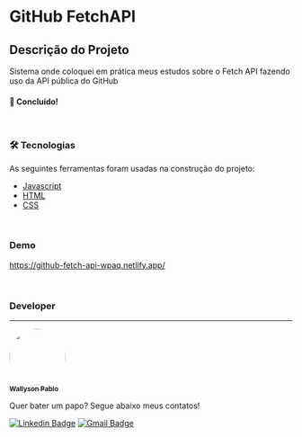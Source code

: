# GitHub FetchAPI

## Descrição do Projeto
<p >Sistema onde coloquei em prática meus estudos sobre o Fetch API fazendo uso da API pública do GitHub</p>

<h4 align=""> 
	🚀 Concluído!
</h4>

<br>

### 🛠 Tecnologias

As seguintes ferramentas foram usadas na construção do projeto:

- [Javascript](https://developer.mozilla.org/pt-BR/docs/Web/JavaScript)
- [HTML](https://developer.mozilla.org/pt-BR/docs/Web/HTML)
- [CSS](https://developer.mozilla.org/pt-BR/docs/Web/CSS)

<br>

### Demo
https://github-fetch-api-wpaq.netlify.app/

<br>

### Developer
---

<a href="https://github.com/wpaq">
 <img style="border-radius: 50%;" src="https://avatars.githubusercontent.com/u/42584214?s=60&v=4" width="100px;" alt=""/>
 <br />
 <sub><b>Wallyson Pablo</b></sub></a> 


Quer bater um papo? Segue abaixo meus contatos!

[![Linkedin Badge](https://img.shields.io/badge/-Wallyson-blue?style=flat-square&logo=Linkedin&logoColor=white&link=https://www.linkedin.com/in/wallyson-pablo)](https://www.linkedin.com/in/wallyson-pablo-bbb361184/) 
[![Gmail Badge](https://img.shields.io/badge/-wallysonpabloo@gmail.com-c14438?style=flat-square&logo=Gmail&logoColor=white&link=mailto:wallysonpabloo@gmail.com)](mailto:wallysonpabloo@gmail.com)
